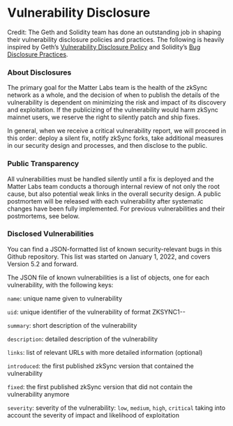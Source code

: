 # Vulnerability Disclosure

Credit: The Geth and Solidity team has done an outstanding job in shaping their vulnerability disclosure policies and practices. The following is heavily inspired by Geth’s [Vulnerability Disclosure Policy](https://geth.ethereum.org/docs/vulnerabilities/vulnerabilities) and Solidity’s [Bug Disclosure Practices](https://docs.soliditylang.org/en/develop/bugs.html).

### About Disclosures

The primary goal for the Matter Labs team is the health of the zkSync network as a whole, and the decision of when to publish the details of the vulnerability is dependent on minimizing the risk and impact of its discovery and exploitation. If the publicizing of the vulnerability would harm zkSync mainnet users, we reserve the right to silently patch and ship fixes. 

In general, when we receive a critical vulnerability report, we will proceed in this order: deploy a silent fix, notify zkSync forks, take additional measures in our security design and processes, and then disclose to the public. 

### Public Transparency

All vulnerabilities must be handled silently until a fix is deployed and the Matter Labs team conducts a thorough internal review of not only the root cause, but also potential weak links in the overall security design. A public postmortem will be released with each vulnerability after systematic changes have been fully implemented. For previous vulnerabilities and their postmortems, see below.

### Disclosed Vulnerabilities

You can find a JSON-formatted list of known security-relevant bugs in this Github repository. This list was started on January 1, 2022, and covers Version 5.2 and forward. 

The JSON file of known vulnerabilities is a list of objects, one for each vulnerability, with the following keys:

`name`: unique name given to vulnerability

`uid`: unique identifier of the vulnerability of format ZKSYNC1-<year>-<sequential id>

`summary`: short description of the vulnerability

`description`: detailed description of the vulnerability

`links`: list of relevant URLs with more detailed information (optional)

`introduced`: the first published zkSync version that contained the vulnerability

`fixed`: the first published zkSync version that did not contain the vulnerability anymore

`severity`: severity of the vulnerability: `low`, `medium`, `high`, `critical` taking into account the severity of impact and likelihood of exploitation